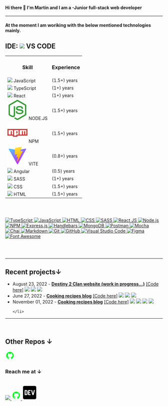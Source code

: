 #### Hi there 👋 I'm Martin and I am a -Junior full-stack web developer

<hr>
    <h4> At the moment I am woriking with the below mentioned technologies mainly.</h4>
    <h2>IDE: <img style="height: 1rem"
            src="https://github.com/SpooRe91/icons-and-graphs/blob/main/icons-and-graphics-main/icomoon/programming/PNG/visualstudiocode.png?raw=true">
        VS CODE</h2>
    <table width="100%">
        <tr>
            <th>
                <h3>Skill</h3>
            </th>
            <th>
                <h3>Experience</h3>
            </th>
        </tr>
        <tr>
            <td><img src="https://raw.githubusercontent.com/SpooRe91/icons-and-graphs/main/icons-and-graphics-main/icomoon/programming/PNG/javascript.png?raw=true">    JavaScript </td>
            <td> (1.5+) years</td>
        </tr>
        <tr>
            <td><img
                    src="https://raw.githubusercontent.com/SpooRe91/icons-and-graphs/main/icons-and-graphics-main/icomoon/programming/PNG/typescript.png?raw=true">
                TypeScript </td>
            <td> (1+) years</td>
        </tr>
        <tr>
            <td><img
                    src="https://raw.githubusercontent.com/SpooRe91/icons-and-graphs/main/icons-and-graphics-main/icomoon/programming/PNG/react.png?raw=true">
                React </td>
            <td> (1+) years</td>
        </tr>
            <tr>
            <td><img
                    src="https://github.com/SpooRe91/icons-and-graphics/blob/main/icons-and-graphics-main/icomoon/programming/SVG/node-dot-js.svg?raw=true">
                NODE.JS </td>
            <td> (1.5+) years</td>
        </tr>
        </tr>
            <tr>
            <td><img
                    src="https://github.com/SpooRe91/icons-and-graphics/blob/main/icons-and-graphics-main/icomoon/programming/SVG/npm.svg?raw=true">
                NPM </td>
            <td> (1.5+) years</td>
        </tr>
        </tr>
            <tr>
            <td><img
                    src="https://github.com/SpooRe91/icons-and-graphics/blob/main/icons-and-graphics-main/icomoon/programming/SVG/vite-svgrepo-com.svg?raw=true">
                VITE </td>
            <td> (0.8+) years</td>
        </tr>
        <tr>
            <td><img
                    src="https://raw.githubusercontent.com/SpooRe91/icons-and-graphs/main/icons-and-graphics-main/icomoon/programming/PNG/angular.png?raw=true">
                Angular </td>
            <td> (0.5) years</td>
        </tr>
        <tr></tr>
        <tr></tr>
       <tr></tr>
        <tr>
            <td><img
                    src="https://raw.githubusercontent.com/SpooRe91/icons-and-graphs/main/icons-and-graphics-main/icomoon/programming/PNG/sass.png?raw=true">
                SASS </td>
            <td> (1+) years</td>
        </tr>
        <tr></tr>
        <tr>
            <td><img
                    src="https://raw.githubusercontent.com/SpooRe91/icons-and-graphs/main/icons-and-graphics-main/icomoon/programming/PNG/css3.png?raw=true">
                CSS </td>
            <td> (1.5+) years</td>
        </tr>
        <tr></tr>
        <tr>
            <td><img
                    src="https://raw.githubusercontent.com/SpooRe91/icons-and-graphs/main/icons-and-graphics-main/icomoon/programming/PNG/html5.png?raw=true">
                HTML </td>
            <td> (1.5+) years</td>
        </tr>
    </table>
<br/>
<br/>
<p align="left" dir="auto"> 

 <a href="https://developer.mozilla.org/en-US/docs/Web/JavaScript" rel="nofollow"> 
 <img alt="TypeScript" src="https://camo.githubusercontent.com/7a48ad3028bc23b33e755e555609a4ccdd3ba1ef6fb92aa2214eea10e3b7e184/68747470733a2f2f696d672e736869656c64732e696f2f62616467652f4a6176615363726970742532302d2532334637444631452e7376673f6c6f676f3d6a617661736372697074266c6f676f436f6c6f723d626c61636b" data-canonical-src="https://img.shields.io/badge/JavaScript%20-%23F7DF1E.svg?logo=javascript&amp;logoColor=black" style="max-width: 100%;">
   </a>
   <a href="https://developer.mozilla.org/en-US/docs/Web/JavaScript" rel="nofollow"> 
     <img alt="JavaScript" src="https://img.shields.io/badge/-TypeScript-blue" style="max-width: 100%;">
   </a>
  <a href="https://www.w3.org/html" rel="nofollow"> 
   <img alt="HTML" src="https://camo.githubusercontent.com/7947a9da4d569e7aa0264625efd420377b5466fd1620c5dd7cb525db2a358c91/68747470733a2f2f696d672e736869656c64732e696f2f62616467652f48544d4c352532302d2532334533344632362e7376673f6c6f676f3d68746d6c35266c6f676f436f6c6f723d7768697465" data-canonical-src="https://img.shields.io/badge/HTML5%20-%23E34F26.svg?logo=html5&amp;logoColor=white" style="max-width: 100%;">
  </a>   
  <a href="https://www.w3schools.com/css" rel="nofollow">
    <img alt="CSS" src="https://camo.githubusercontent.com/c8733604360c25e4cf34c8415bf9093104206dccd164b2a1cd7d1e2711d4d4f8/68747470733a2f2f696d672e736869656c64732e696f2f62616467652f4353532532302d2532333135373242362e7376673f6c6f676f3d63737333266c6f676f436f6c6f723d7768697465" data-canonical-src="https://img.shields.io/badge/CSS%20-%231572B6.svg?logo=css3&amp;logoColor=white" style="max-width: 100%;">
  </a>
  <a href="https://sass-lang.com" rel="nofollow">
    <img alt="SASS" src="https://camo.githubusercontent.com/35a8a88e527757f990479aeba303541afb91ef2326d544601edb5c1fe0ad78e6/68747470733a2f2f696d672e736869656c64732e696f2f62616467652f536173732d686f7470696e6b2e7376673f6c6f676f3d53415353266c6f676f436f6c6f723d7768697465" data-canonical-src="https://img.shields.io/badge/Sass-hotpink.svg?logo=SASS&amp;logoColor=white" style="max-width: 100%;">
  </a>
  <a href="https://reactjs.org" rel="nofollow">
    <img alt="React JS" src="https://img.shields.io/badge/React%20JS-blue" style="max-width: 100%;">
  </a>
  <a href="https://nodejs.org/en/about" rel="nofollow">
      <img alt="Node.js" src="https://camo.githubusercontent.com/03d91be86cc33b72b22f8e84f2706a0a91ab0fca763566745ea6e3f72562811e/68747470733a2f2f696d672e736869656c64732e696f2f62616467652f4e6f64652e6a732d3433383533442e7376673f6c6f676f3d6e6f64652e6a73266c6f676f436f6c6f723d7768697465" data-canonical-src="https://img.shields.io/badge/Node.js-43853D.svg?logo=node.js&amp;logoColor=white" style="max-width: 100%;">
  </a>
   <a href="https://www.npmjs.com" rel="nofollow"> 
    <img alt="NPM" src="https://camo.githubusercontent.com/c52a3b7a07085c7a1a1fd6839fa561c373f860f735d6ee1046e7bbe53bf0b0b2/68747470733a2f2f696d672e736869656c64732e696f2f62616467652f6e706d2d4342333833373f6c6f676f3d6e706d266c6f676f436f6c6f723d7768697465" data-canonical-src="https://img.shields.io/badge/npm-CB3837?logo=npm&amp;logoColor=white" style="max-width: 100%;">
  </a>
  <a href="https://expressjs.com" rel="nofollow">
    <img alt="Express.js" src="https://camo.githubusercontent.com/389f5e80e9ded9673b2cdbbcc0787f1cdbff0ca40315bed18b18ca0d8cf02446/68747470733a2f2f696d672e736869656c64732e696f2f62616467652f457870726573732e6a732d3430346435392e7376673f6c6f676f3d65787072657373266c6f676f436f6c6f723d7768697465" data-canonical-src="https://img.shields.io/badge/Express.js-404d59.svg?logo=express&amp;logoColor=white" style="max-width: 100%;">
  </a>
  <a href="https://handlebarsjs.com" rel="nofollow">
    <img alt="Handlebars" src="https://camo.githubusercontent.com/debaf16d35cd358d39fce64cadf67f1aa2f2843f1552e5b07664ce118e3ff88a/68747470733a2f2f696d672e736869656c64732e696f2f62616467652f48616e646c65626172732e6a732d4645374131363f266c6f676f3d68616e646c6562617273646f746a73266c6f676f436f6c6f723d626c61636b" data-canonical-src="https://img.shields.io/badge/Handlebars.js-FE7A16?&amp;logo=handlebarsdotjs&amp;logoColor=black" style="max-width: 100%;">
  </a>
  <a href="https://www.mongodb.com" rel="nofollow">
    <img alt="MongoDB" src="https://camo.githubusercontent.com/61c6ad1edcbf1f1d03ce421a9d70c450b833acd582286de109d4a9f463acd1f2/68747470733a2f2f696d672e736869656c64732e696f2f62616467652f4d6f6e676f44422d3465613934622e7376673f6c6f676f3d6d6f6e676f6462266c6f676f436f6c6f723d7768697465" data-canonical-src="https://img.shields.io/badge/MongoDB-4ea94b.svg?logo=mongodb&amp;logoColor=white" style="max-width: 100%;">
  </a>
  <a href="https://www.postman.com" rel="nofollow">
    <img alt="Postman" src="https://camo.githubusercontent.com/a0d4ee5c8ade6c8d92532978856e34de4be418cad95073fef0a00536e91802fa/68747470733a2f2f696d672e736869656c64732e696f2f62616467652f506f73746d616e2d4646364333373f6c6f676f3d706f73746d616e266c6f676f436f6c6f723d7768697465" data-canonical-src="https://img.shields.io/badge/Postman-FF6C37?logo=postman&amp;logoColor=white" style="max-width: 100%;">
  </a>
  <a href="https://mochajs.org" rel="nofollow"> 
    <img alt="Mocha" src="https://camo.githubusercontent.com/4dd49b50984ed59a2114ca08d119dbc8f7d5c8108dc81fd82d4451f68e1e0390/68747470733a2f2f696d672e736869656c64732e696f2f62616467652f4d6f6368612d3844363734383f6c6f676f3d4d6f636861266c6f676f436f6c6f723d7768697465" data-canonical-src="https://img.shields.io/badge/Mocha-8D6748?logo=Mocha&amp;logoColor=white" style="max-width: 100%;">
  </a>
    <a href="https://www.chaijs.com" rel="nofollow"> 
    <img alt="Chai" src="https://camo.githubusercontent.com/bdd52901eb6ff26991b89953194183fa513d633cb1b79c317c97a1699d432f5f/68747470733a2f2f696d672e736869656c64732e696f2f62616467652f636861692d4133303730313f6c6f676f3d63686169266c6f676f436f6c6f723d7768697465" data-canonical-src="https://img.shields.io/badge/chai-A30701?logo=chai&amp;logoColor=white" style="max-width: 100%;">
  </a>
  <a href="https://daringfireball.net/projects/markdown" rel="nofollow">
    <img alt="Markdown" src="https://camo.githubusercontent.com/0efd050828ea5aa9f24a975795966252bcaa93ce8d2bb4823bc75b52931a9749/68747470733a2f2f696d672e736869656c64732e696f2f62616467652f4d61726b646f776e2d3030303030302e7376673f6c6f676f3d6d61726b646f776e266c6f676f436f6c6f723d7768697465" data-canonical-src="https://img.shields.io/badge/Markdown-000000.svg?logo=markdown&amp;logoColor=white" style="max-width: 100%;">
  </a>
  <a href="https://git-scm.com" rel="nofollow">
    <img alt="Git" src="https://camo.githubusercontent.com/8e7b90f62961f6df73ab269e33ed19fdb931af5a67088a66419d0778cd39c82d/68747470733a2f2f696d672e736869656c64732e696f2f62616467652f4769742532302d2532334630353033332e7376673f6c6f676f3d676974266c6f676f436f6c6f723d7768697465" data-canonical-src="https://img.shields.io/badge/Git%20-%23F05033.svg?logo=git&amp;logoColor=white" style="max-width: 100%;">
  </a>
  <a href="https://github.com">
    <img alt="GitHub" src="https://camo.githubusercontent.com/74f09f60ed082a1c2df09129bda244dc04f4a3888893a71ceeca849981da5da3/68747470733a2f2f696d672e736869656c64732e696f2f62616467652f4769744875622532302d2532334130333532322e7376673f6c6f676f3d676974687562266c6f676f436f6c6f723d7768697465" data-canonical-src="https://img.shields.io/badge/GitHub%20-%23A03522.svg?logo=github&amp;logoColor=white" style="max-width: 100%;">
  </a>
  <a href="https://code.visualstudio.com" rel="nofollow">
    <img alt="Visual Studio Code" src="https://camo.githubusercontent.com/f53628686f10ddabc221f47e91499adfaaed5663511900009deb71bd3c873236/68747470733a2f2f696d672e736869656c64732e696f2f62616467652f56697375616c25323053747564696f253230436f64652d3030373864372e7376673f6c6f676f3d76697375616c2d73747564696f2d636f6465266c6f676f436f6c6f723d7768697465" data-canonical-src="https://img.shields.io/badge/Visual%20Studio%20Code-0078d7.svg?logo=visual-studio-code&amp;logoColor=white" style="max-width: 100%;">
  </a>
  <a href="https://www.figma.com" rel="nofollow"> 
    <img alt="Figma" src="https://camo.githubusercontent.com/fd8f209750c9267374bc87ca8fc392d78e01d723fe200d66e6d9899421f6e5cd/68747470733a2f2f696d672e736869656c64732e696f2f62616467652f4669676d612d4632344531453f266c6f676f3d6669676d61266c6f676f436f6c6f723d7768697465" data-canonical-src="https://img.shields.io/badge/Figma-F24E1E?&amp;logo=figma&amp;logoColor=white" style="max-width: 100%;">
  </a>
  <a href="https://fontawesome.com" rel="nofollow"> 
    <img alt="Font Awesome" src="https://camo.githubusercontent.com/f41213d9f52be77fdbb87d689b1a480c221f9db1164e3df15db35fb066d153e0/68747470733a2f2f696d672e736869656c64732e696f2f62616467652f466f6e745f417765736f6d652d3333394146303f6c6f676f3d666f6e74617765736f6d65266c6f676f436f6c6f723d7768697465" data-canonical-src="https://img.shields.io/badge/Font_Awesome-339AF0?logo=fontawesome&amp;logoColor=white" style="max-width: 100%;">
  </a>
</p>
<br/>
<br/>
  <hr />
  <h2>Recent projects↓</h2>
  <ul>
    <li>
      August 23, 2022 -
      <a href="https://destiny-2-bgs.web.app/" target="_blank"
        ><strong>Destiny 2 Clan website (work in progress...)</strong></a
      >
      <a href="https://github.com/SpooRe91/destiny2-react" target="_blank"
        >[Code here]</a
      >
      <img
        src="https://raw.githubusercontent.com/SpooRe91/icons-and-graphs/main/icons-and-graphics-main/icomoon/programming/PNG/react.png?raw=true"
      />
      <img
        src="https://raw.githubusercontent.com/SpooRe91/icons-and-graphs/main/icons-and-graphics-main/icomoon/programming/PNG/css3.png?raw=true"
      />
      <img
        src="https://github.com/SpooRe91/icons-and-graphs/blob/main/icons-and-graphics-main/icomoon/programming/PNG/node-dot-js.png?raw=true"
      />
    </li>
    <li>
      June 27, 2022 -
      <a href="https://cook-blog-d3ed8.web.app/" target="_blank"
        ><strong>Cooking recipes blog</strong></a
      >
      <a
        href="https://github.com/SpooRe91/react-js-project-final"
        target="_blank"
        >[Code here]</a
      >
      <img
        src="https://raw.githubusercontent.com/SpooRe91/icons-and-graphs/main/icons-and-graphics-main/icomoon/programming/PNG/react.png?raw=true"
      />
      <img
        src="https://raw.githubusercontent.com/SpooRe91/icons-and-graphs/main/icons-and-graphics-main/icomoon/programming/PNG/css3.png?raw=true"
      />
      <img
        src="https://github.com/SpooRe91/icons-and-graphs/blob/main/icons-and-graphics-main/icomoon/programming/PNG/node-dot-js.png?raw=true"
      />
    </li>
    <li>
      November 01, 2022 -
      <a href="https://angular-cook-blog.web.app/" target="_blank"
        ><strong>Cooking recipes blog</strong></a
      >
      <a
        href="https://github.com/SpooRe91/react-js-project-final"
        target="_blank"
        >[Code here]</a
      >
      <img
        src="https://raw.githubusercontent.com/SpooRe91/icons-and-graphs/main/icons-and-graphics-main/icomoon/programming/PNG/react.png?raw=true"
      />
      <img
        src="https://raw.githubusercontent.com/SpooRe91/icons-and-graphs/main/icons-and-graphics-main/icomoon/programming/PNG/css3.png?raw=true"
      />
      <img
        src="https://github.com/SpooRe91/icons-and-graphs/blob/main/icons-and-graphics-main/icomoon/programming/PNG/node-dot-js.png?raw=true"
      />
        <img
        src="https://raw.githubusercontent.com/SpooRe91/icons-and-graphs/main/icons-and-graphics-main/icomoon/programming/PNG/angular.png?raw=true"
      />
        
    </li>
  </ul>
  <hr />
  <br />
  <h2>Other Repos ↓</h2>
  <a href="https://github.com/SpooRe91?tab=repositories" target="_blank">
    <img
      src="https://github.com/SpooRe91/icons-and-graphics/blob/main/icons-and-graphics-main/icomoon/programming/PNG/icons8-github-30.png?raw=true"
    />
  </a>
  <br />
  <h3>Reach me at ↓</h3>
  <br/>
  <a href="https://www.linkedin.com/in/mbogdanov9110/" target="_blank">
    <img
      src="https://github.com/SpooRe91/icons-and-graphs/blob/main/icons-and-graphics-main/icomoon/PNG/linkedin.png?raw=true"
    />
  </a>
<a href="https://github.com/SpooRe91" target="_blank">
    <img
      src="https://github.com/SpooRe91/icons-and-graphics/blob/main/icons-and-graphics-main/icomoon/programming/PNG/icons8-github-30.png?raw=true"/>
  </a>
<a href="https://dev.to/spoore91" target="_blank">
    <img
      src="https://github.com/SpooRe91/icons-and-graphics/blob/main/icons-and-graphics-main/icomoon/programming/PNG/devWhite.png?raw=true"/>
  </a>
</div>
